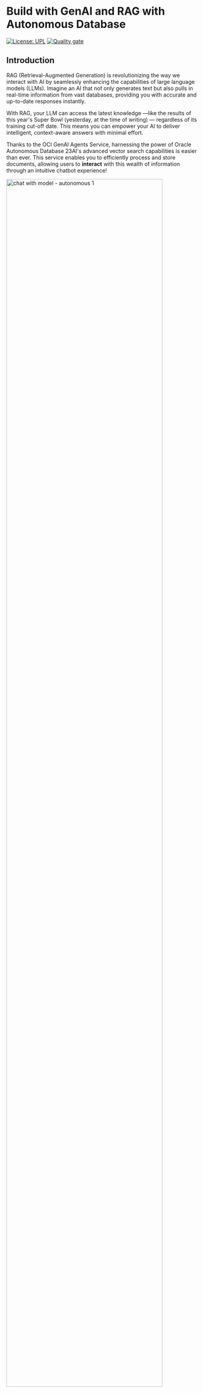 # Build with GenAI and RAG with Autonomous Database

[![License: UPL](https://img.shields.io/badge/license-UPL-green)](https://img.shields.io/badge/license-UPL-green) [![Quality gate](https://sonarcloud.io/api/project_badges/quality_gate?project=oracle-devrel_oci-rag-vectordb)](https://sonarcloud.io/dashboard?id=oracle-devrel_oci-rag-vectordb)

## Introduction

RAG (Retrieval-Augmented Generation) is revolutionizing the way we interact with AI by seamlessly enhancing the capabilities of large language models (LLMs). Imagine an AI that not only generates text but also pulls in real-time information from vast databases, providing you with accurate and up-to-date responses instantly.

With RAG, your LLM can access the latest knowledge —like the results of this year's Super Bowl (yesterday, at the time of writing) — regardless of its training cut-off date. This means you can empower your AI to deliver intelligent, context-aware answers with minimal effort.

Thanks to the OCI GenAI Agents Service, harnessing the power of Oracle Autonomous Database 23AI's advanced vector search capabilities is easier than ever. This service enables you to efficiently process and store documents, allowing users to **interact** with this wealth of information through an intuitive chatbot experience!

<img src="./img/chat_autonomous_1.png" width="90%" alt="chat with model - autonomous 1">

Here's a list of the most prominent features of the service:

- Supports several data on-boarding methods and interaction channels (chat interface or API)
- Creates contextually relevant answers by searching your knowledge base
- Provides source attribution for every answer
- Leverages Oracle Autonomous Database 23AI's vector search capabilities for accurate semantic search
- Includes content moderation options for input and output to ensure a safe and respectful chat experience
- Supports multi-turn conversations, where users can ask follow-up questions and receive answers that consider the context of previous questions and answers
- Can interpret data from two-axis charts and reference tables in a PDF, without needing explicit descriptions of the visual elements

For the infrastructure, we have the following OCI Services present:

- **Oracle Autonomous Database 23AI** for vector search, tokenization, and embeddings storage - providing a fully managed solution for RAG applications
- **OCI Generative AI Agents** for communicating and interacting with the data in our Autonomous Database
- **OCI Object Storage** to temporarily store PDF documents to later extract their text and embeddings with Autonomous Database
In this specific solution, we will use **Oracle Autonomous Database 23AI** as our storage and vector search mechanism. The 23AI version of Autonomous Database comes with **built-in vector search** capabilities, making it ideal for RAG applications. It handles all the data processing, tokenization, and embedding storage, providing a simpler and more integrated solution compared to other approaches.
**OCI Vault** to securely store database connection details

OCI Generative AI Agents is a fully managed service that combines the power of large language models (LLMs) with an intelligent retrieval system to create contextually relevant answers by searching your knowledge base, making your AI applications smart and efficient.

To use this service, we'll follow these five steps:

1. Create the necessary infrastructure and OCI resources
2. Upload and embed your data
3. Create a knowledge base
4. Create an agent
5. Start chatting

### Use Cases

Use the OCI Generative AI Agents service for the following types of use cases:

- Customer Support: In the customer service industry, RAG agents can retrieve information from a company's knowledge base to provide correct and contextually relevant answers to customer inquiries, reducing response times and improving customer satisfaction.
- Legal Research: Legal professionals can use RAG agents to quickly find precedents and relevant case law from vast legal databases, streamlining the research process and ensuring thorough consideration of relevant legal texts.
- Healthcare and Medical Guidance: In healthcare, RAG agents can help doctors and medical staff by providing diagnostic support, retrieving medical literature, treatment protocols, and patient history to suggest potential diagnoses and treatments.
- Financial Analysis: In finance, RAG agents can analyze large volumes of financial data, reports, and news to provide analysis and recommendations for traders and analysts, helping them make informed investment decisions.
- Educational Tutoring: RAG agents can function as personal tutors, providing students with explanations, resources, and answers to questions by accessing educational content and tailoring explanations to the student's current level of understanding.
- Content Creation: In media and content creation, RAG agents can help writers and journalists by pulling information on specific topics, suggesting content ideas, and even drafting sections of articles based on the latest data and trends.
- Technical Support and Troubleshooting: RAG agents can guide users through technical troubleshooting processes by accessing and synthesizing technical manuals and support forums to offer step-by-step help.
- Supply Chain Management: In supply chain and logistics, RAG agents can provide insights by retrieving and synthesizing information on inventory levels, supplier data, and logistic metrics to optimize operations and predict potential disruptions.
- Real Estate Market Analysis: RAG agents can help real estate professionals by aggregating and analyzing data from several sources, including market trends, property listings, and regulatory changes, to provide comprehensive market analyses.
- Travel Planning and Help: In the travel industry, RAG agents can serve as interactive travel guides, pulling information on destinations, weather, local attractions, and regulations to provide personalized travel advice and itineraries.

### Available Regions in OCI with the Generative AI Agents Service

Oracle hosts its OCI services in regions and availability domains. A region is a localized geographic area, and an availability domain is one or more data centers in that region.

OCI Generative AI Agents is hosted in the following region:

- Region name: US Midwest (Chicago)
- Region identifier: `us-chicago-1`

## 0. Prerequisites and setup

### Prerequisites

- Oracle Cloud Infrastructure (OCI) Account with available credits to spend
- [Appropriate policies for the GenAI Agents Service](https://docs.oracle.com/en-us/iaas/Content/generative-ai-agents/iam-policies.htm#policies) set up properly within your tenancy
- [Oracle Cloud Infrastructure Documentation - Generative AI Agents](https://docs.public.oneportal.content.oci.oraclecloud.com/en-us/iaas/Content/generative-ai-agents/home.htm)
- You must be subscribed to the `Chicago` region in your tenancy.
- You must have an Identity Domain before you create an agent. [Follow the steps here](https://docs.oracle.com/en-us/iaas/Content/generative-ai-agents/getting-started.htm#prereq-domain) to create an Identity Domain within your OCI Account.

### Docs

- [OCI Object Storage Guidelines in Generative AI Agents](https://docs.public.oneportal.content.oci.oraclecloud.com/en-us/iaas/Content/generative-ai-agents/data-requirements.htm#data-requirements)
- [OCI Search with OpenSearch Guidelines for Generative AI Agents](https://docs.public.oneportal.content.oci.oraclecloud.com/en-us/iaas/Content/generative-ai-agents/opensearch-guidelines.htm#opensearch-guide)
- [Oracle Database Guidelines for Generative AI Agents](https://docs.public.oneportal.content.oci.oraclecloud.com/en-us/iaas/Content/generative-ai-agents/oracle-db-guidelines.htm)
- [Oracle Cloud Infrastructure (OCI) Generative AI - Getting Started](https://docs.oracle.com/en-us/iaas/Content/generative-ai-agents/getting-started.htm#get-started)
- [Oracle Cloud Infrastructure (OCI) Generative AI - API](https://docs.oracle.com/en-us/iaas/api/#/en/generative-ai-agents/20240531/)
- [OCI GenAI Agents - Concepts](https://docs.public.oneportal.content.oci.oraclecloud.com/en-us/iaas/Content/generative-ai-agents/concepts.htm#concepts)

### Setup

In the navigation bar of the Console, choose a region that hosts Generative AI Agents - for example, US Midwest (Chicago). If you don't know which region to choose, see [Regions with Generative AI Agents](https://docs.oracle.com/en-us/iaas/Content/generative-ai-agents/overview.htm#regions).

#### Task 1: Create Dynamic Group and Policies

First, we will need to ensure that we have access to the service. For this, let's create a *dynamic group* and some *policies* to allow access to the service.

1. Go to your dynamic groups and create a new dynamic group:

    <img src="./img/dynamic_group_create.png" width="90%" alt="create dynamic group">

    Create a dynamic group with the following name and the following matching rule:

    <img src="./img/dg_details.png" width="90%" alt="dynamic group name">

    This will ensure all Generative AI Agent resources are allowed to be accessed by this dynamic group.

2. Add the following policies to the dynamic group:

    <img src="./img/policy_details.png" width="90%" alt="policy details">

    Replace `genaiagentdg` with the name of your dynamic group, and `<genai-agent-administrators>` with the name of the group which you are part of:

    ```bash
    allow dynamic-group genaiagentdg to manage database-tools-family in tenancy
    allow dynamic-group genaiagentdg to manage secret-bundle in tenancy
    allow group <genai-agent-administrators> to manage object-family in tenancy
    allow group <genai-agent-administrators> to manage genai-agent-family in tenancy
    # if you aren't in the Default domain, you'll need to prepend the domain name to the group name like this:
    # allow dynamic-group OracleIdentityCloudService/genaiagentdg to manage secret-bundle in tenancy
    # also for the group policies:
    # allow group OracleIdentityCloudService/<genai-agent-administrators> to manage genai-agent-family in tenancy
    ```

    The four permissions are: `object-family`, `genai-agent-family`, `secret-bundle`, and `database-tools-family`. Ensure the user's that will make the requests is a member of the mentioned group and has the mentioned permissions (preferrably in the whole tenancy, although if you want to configure it per compartment or be more careful with your permissions, you can do so by following [this guide](https://docs.oracle.com/en-us/iaas/Content/generative-ai-agents/iam-policies.htm)).

    > **Note**: if you are working on an identity provider other than Oracle Identity Cloud Service to authenticate to your OCI tenancy, you'll need to *prepend* the name of your identity provider in the policies and dynamic group definitions. For example, if you're using 'OracleIdentityCloudService', your policy shall be set like 'OracleIdentityCloudService/<genai-agent-administrators>' instead of '<genai-agent-administrators>'.

#### Task 2: Create VCN and Private Subnet

We need to create a VCN and private subnet to host our Autonomous database securely in a private network. Then, we will use a Database Connection to act as a bastion. This will help our database be more secure and isolated from the public internet.

1. Create Virtual Cloud Network (VCN):
    - Navigate to Networking -> Virtual cloud networks 
    - Click "Create VCN"
    - Provide IPv4 CIDR Block: `10.0.0.0/16`

    <img src="./img/create_vcn.png" width="90%" alt="create vcn">

2. Create Private Subnet:
    - In the newly created VCN, click "Create Subnet"
    - Configure:
      - IPv4 CIDR Block: `10.0.1.0/24`
      - Select "Private Subnet"
      - Leave other settings as default

    <img src="./img/create_subnet.png" width="90%" alt="create subnet">

3. Configure Security List:
    - Go to the new subnet
    - Navigate to Security List
    - Add ingress rules including:
      - Database access to ports `1521-1522`
      - Access to ports 80 and 53

    <img src="./img/vcn_creation.png" width="90%" alt="ingress rules">

#### Task 3: Create Vault for Database Secrets

1. Create Vault:
   - Navigate to Key Management & Secret Management -> Vault
   - Provide Name
   - Click Create Vault

    <img src="./img/vault_creation.png" width="90%" alt="vault creation">

2. Create Encryption Key:
   - In the new vault, click "Create Key"
   - Configure:
     - Provide Name
     - Protection Mode: HSM
     - Leave other settings as default
   - Click Create Key

    <img src="./img/key_creation.png" width="90%" alt="key creation">

    > **Note**: set your protection mode to `HSM`.

#### Task 4: Create Autonomous Database

Now, we need to create the Autonomous Database that will be used by the Generative AI Agents service to store and retrieve data in the form of *embeddings*.

<img src="./img/databases_menu.png" width="90%" alt="databases menu">

1. Create Database:
   - Navigate to Oracle Databases -> Autonomous Databases
   - Click "Create Autonomous Database"
   - Configure:
     - Select Compartment
     - Provide Display name and Database name
     - Workload type: Data Warehouse
     - Deployment type: Serverless
     - Database version: `23ai`
     - Set a password
     - Network Access: `Private Endpoint access` only
     - Select the VCN and subnets that we created in task 2
     - **Uncheck** "Require mutual TLS (mTLS) authentication"
     - Provide valid email ID
   - Click Create Autonomous Database

    <img src="./img/database_config.png" alt="database config">

#### Task 5: Create Database Tools Connection

Now, we'll create a database connection to act as a bastion to our database. This will help us connect to the database securely and isolate it from the public internet. Additionally, this connection will be used by the Generative AI Agents service to retrieve data from the database.

Go to the Database Tools Connections menu:

<img src="./img/connections_menu.png" width="90%" alt="connections menu">

Before, let's make sure we have the private IP address and connection strings of our Autonomous Database. Go to your Autonomous Database details page:

<img src="./img/database_details.png" width="90%" alt="database details">

Now, we can get the private IP address and connection strings from the details page:

<img src="./img/private_db_ip.png" width="90%" alt="private db ip">

<img src="./img/connection_strings.png" width="90%" alt="connection strings">

Your connection string should look something like this:

```bash
(description= (retry_count=20)(retry_delay=3)(address=(protocol=tcps)(port=1522)(host=lpne8zzr.adb.us-chicago-1.oraclecloud.com))(connect_data=(service_name=gc3dd18cc561e12_agents_high.adb.oraclecloud.com))(security=(ssl_server_dn_match=no)))
```

Let's make the necessary changes to the connection string:

- Change `retry_count` from `20` to `3`
- Replace `host` with your database'sprivate IP address

Your connection string should look like this:

```bash
(description= (retry_count=3)(retry_delay=3)(address=(protocol=tcps)(port=1522)(host=10.0.1.76))(connect_data=(service_name=agents_low.adb.oraclecloud.com))(security=(ssl_server_dn_match=no)))
```

Let's save this info for later use. Now, we can create the database connection with this information:

- Navigate to Developer Services -> Database Tools Connections
- Click "Create connection"
- Configure:
  - Provide Name and Compartment
  - Database cloud service: Oracle Autonomous Database
  - Username: `ADMIN`
  - Create a password secret:
    - Provide Name
    - Select the vault and keys from Task 3
    - Use the same password you used when creating the Autonomous Database
  - Copy the connection string from Task 5
  - Create private endpoint:
    - Provide Name
    - Select the private subnet from Task 2
  - In SSL details, select the wallet format: `None`

Finally, let's validate the connection we just created:
  - Go to new Database Tools connection
  - Click `Validate` to verify setup

<img src="./img/validate_connection.png" width="90%" alt="validate connection">

If everything is correct, you should see the following message:

<img src="./img/validate_result.png" width="90%" alt="validate connection - success">

As a recap, we have created the following resources:

- **Policies and dynamic group**, to allow access to the service
- **VCN** with private subnet and security list, to protect the Autonomous Database
- **Autonomous Database**, in a private subnet of a VCN
- **Database Tools Connection**, to connect to the Autonomous Database
- **Vault**, to store the database password
- **Encryption Key**, to encrypt the database password

If you have followed every step, the infrastructure setup is complete. Now, we can start using this infrastructure to create the knowledge base for our RAG agent.

#### Task 6: Set up the Autonomous Database

To work with the Oracle Generative AI Agents service, we need to set up the Autonomous Database to conform to some requirements. 

To launch this SQL worksheet, go to the Autonomous Database details page and click on the `SQL worksheet` button:

<img src="./img/sql_worksheet.png" width="90%" alt="sql worksheet">

Now, we can proceed to run some SQL code:

1. First, we'll run an Access Control List rule to allow the database user to access the embedding model, amongst other things:

    ```sql
    -- ACL to let user go out everywhere (host =>'*'), it's not required for Oracle Base Database.
    begin
    -- Allow all hosts for HTTP/HTTP_PROXY
    dbms_network_acl_admin.append_host_ace(
        host =>'*',
        lower_port => 443,
        upper_port => 443,
        ace => xs$ace_type(
        privilege_list => xs$name_list('http', 'http_proxy'),
        principal_name => upper('admin'),
        principal_type => xs_acl.ptype_db)
    );
    end;
    /
    ```

2. We'll now create some credentials to access the OCI GenAI Agents service. For this, we'll need to add a new API key to our OCI user, and then use this API key with the `DBMS_CLOUD` plugin to authenticate. For this, go to your user's OCI page and click on the `API Keys` tab. Once generated (or uploaded), save it in your local computer as you will need to use the fingerprint and private keys in the following steps:

    <img src="./img/generate_api_key.png" width="90%" alt="generate api key">

3. Let's use this API key and the `DBMS_CLOUD` plugin to authenticate. You will need your user, compartment and tenancy OCIDs, as well as your private key and fingerprint. In the following SQL code, replace the strings with your own values, and run the code:

    ```sql
    -- DBMS_CLOUD credentials
    -- Some examples are based on DBMS_CLOUD, that is included in Autonomous DB.
    -- If you need to install it (for example on Base Database) you can refer to: https://support.oracle.com/knowledge/Oracle%20Cloud/2748362_1.html
    begin
        DBMS_CLOUD.CREATE_CREDENTIAL (
            credential_name => 'OCI_CRED_BUCKET',
            user_ocid       => 'ocid1.user.oc1..aaaaaaaaa2...',
            tenancy_ocid    => 'ocid1.tenancy.oc1..aaaaaaaa...',
            private_key     => 'MIIEvgI...RpV',
            fingerprint     => '0f:df...1d:88:d6'
        );
    end;
    /
    ```

    > **Note**: the private key shall not begin with `-----BEGIN PRIVATE KEY-----` or `-----END PRIVATE KEY-----`, it shall only have the key's content. You can also retrieve the key's fingerprint from the API key details page.

4. Let's create credentials for the Generative AI Agents service:

    ```sql
    declare
        jo json_object_t;
    begin
        jo := json_object_t();
        jo.put('user_ocid','ocid1.user.oc1..aaaaaaaaa2...');
        jo.put('tenancy_ocid','ocid1.tenancy.oc1..aaaaaaaa...');
        jo.put('compartment_ocid','ocid1.tenancy.oc1..aaaaaaaa...');
        jo.put('private_key','MIIEvgI...RpV');
        jo.put('fingerprint','0f:df...1d:88:d6');
        dbms_vector.create_credential(
            credential_name   => 'OCI_CRED',
            params            => json(jo.to_string)
        );
    end;
    /
    ```

If the setup has been properly executed, you can run this SQL query as a test, to embed the word "hello" with the `cohere.embed-multilingual-v3.0` model:

```sql
SELECT
     dbms_vector.utl_to_embedding(
         'hello',
         json('{
             "provider": "OCIGenAI",
             "credential_name": "OCI_CRED",
             "url": "https://inference.generativeai.us-chicago-1.oci.oraclecloud.com/20231130/actions/embedText",
             "model": "cohere.embed-multilingual-v3.0"
         }')
     )
 FROM dual;
```

#### Task 7: Upload & embed your data

Now that our setup is done and we can already generate embeddings, we can upload a test PDF file to an OCI Object Storage bucket. From there, we'll use the `DBMS_CLOUD.GET_OBJECT` function to embed the file and save the embeddings in the Autonomous Database, in chunks of 75 tokens.

1. Create an OCI Object Storage bucket:

    <img src="./img/create_bucket.png" width="90%" alt="create bucket">

2. Upload your PDF file to your bucket

    <img src="./img/uploaded_pdf.png" alt="uploaded pdf">

3. From this PDF, create a Pre-Authenticated Request (PAR) to access the file:

    <img src="./img/create_par.png" alt="create par">

4. Copy the PAR URL:

    <img src="./img/create_par_output.png" alt="create par output">

5. Use the `DBMS_CLOUD.GET_OBJECT` function to embed the file and save the embeddings in the Autonomous Database, in chunks of 75 tokens. For your data, make sure to replace that `https` PAR with your own PAR URL, and execute it:

    ```sql
    CREATE TABLE ai_extracted_data AS
    SELECT
        j.chunk_id,
        j.chunk_offset,
        j.chunk_length,
        j.chunk_data
    FROM
        -- divide a blob into chunks (utl_to_chunks):
        (select * from dbms_vector_chain.utl_to_chunks(
            dbms_vector_chain.utl_to_text(
                to_blob(
                    DBMS_CLOUD.GET_OBJECT('OCI_CRED_BUCKET', 'https://objectstorage.us-chicago-1.oraclecloud.com/p/Aaklz9CEuOdwhdWbV-bLcDTvML4DNlRtTw7z6dMuSMh1gn2toBnmE1airTA-ZhkW/n/axk4z7krhqfx/b/AI_Vector_Search/o/oracle-ai-vector-search-users-guide.pdf')
                )
            ), json('{"max":"75", "normalize":"all", "overlap":"15"}')
        )),
        JSON_TABLE(column_value, '$'
            COLUMNS (
                chunk_id NUMBER PATH '$.chunk_id',
                chunk_offset NUMBER PATH '$.chunk_offset',
                chunk_length NUMBER PATH '$.chunk_length',
                chunk_data CLOB PATH '$.chunk_data'
            )
        ) j;
    ```

6. If everything went well, you can check the table's contents: 

    <img src="./img/table_contents.png" alt="table contents">

    You can run the command yourself:

    ```sql
    SELECT * FROM ai_extracted_data;
    select COUNT(*) from ai_extracted_data
    ```

7. Now, remember that, even though we already have some data in this table, it's in cleartext (not in its numerical embeddings form). To generate the embeddings from these cleartext chunks, let's first create the vector table:

    ```sql
    -- Create vector table from an existing table
    -- In the following table ai_extracted_data, chunk_id is the record id while chunk_data is the content column.
    create table ai_extracted_data_vector as (
        select chunk_id as docid, to_char(chunk_data) as body, dbms_vector.utl_to_embedding(
            chunk_data,
            json('{
                "provider": "OCIGenAI",
                "credential_name": "OCI_CRED",
                "url": "https://inference.generativeai.us-chicago-1.oci.oraclecloud.com/20231130/actions/embedText",
                "model": "cohere.embed-multilingual-v3.0"
            }')
        ) as text_vec
        from ai_extracted_data
        where chunk_id <= 400
    )
    ```

    > **Note**: there's a quota limit for running the embedding model. For datasets with more than 400 records, we can repeatedly load the data or write a script to load data in batches.

    > **Note**: if your existing data hasn't been processed into chunks yet, your chunk size might exceed 512, which would prevent embedding generation. If you run into this issue, refer to [Custom Chunking Specifications](https://docs.oracle.com/en-us/iaas/Content/generative-ai-agents/custom-chunking-specifications.htm) to convert content to chunks.

8. If you have more than 400 chunks/records in the table, you can repeat the process for the next batch of data with this script:

    ```sql
    insert into ai_extracted_data_vector
    select chunk_id as docid, to_char(chunk_data) as body, dbms_vector.utl_to_embedding(
        chunk_data,
        json('{
            "provider": "OCIGenAI",
            "credential_name": "OCI_CRED",
            "url": "https://inference.generativeai.us-chicago-1.oci.oraclecloud.com/20231130/actions/embedText",
            "model": "cohere.embed-multilingual-v3.0"
        }')
        ) as text_vec
    from ai_extracted_data
    where chunk_id > 400
    ```

    > **Note**: If you just have **too many** chunks/records in the table, you can repeat the process for the next batch of data sequentially by editing the SQL above, or through some additional programming logic (automating it). Just know that for now the limit is 400 chunks per data load.


9. Finally, create the function that will return `top_k` results when calling the function (by default, 5):

    ```sql
    -- Create function from vector table
    -- When returning the results, rename (alias) the record ID as 'DOCID', the content column as 'BODY', and the VECTOR_DISTANCE between text_vec and query_vec as 'SCORE'. These 3 columns are required. If the vector table includes 'URL' and 'Title' columns, rename them (alias) as 'URL' and 'TITLE' respectively.
    create or replace FUNCTION retrieval_func_ai (
        p_query IN VARCHAR2,
        top_k IN NUMBER
    ) RETURN SYS_REFCURSOR IS
        v_results SYS_REFCURSOR;
        query_vec VECTOR;
    BEGIN
        query_vec := dbms_vector.utl_to_embedding(
            p_query,
            json('{
                "provider": "OCIGenAI",
                "credential_name": "OCI_CRED",
                "url": "https://inference.generativeai.us-chicago-1.oci.oraclecloud.com/20231130/actions/embedText",
                "model": "cohere.embed-multilingual-v3.0"
            }')
        );

        OPEN v_results FOR
            SELECT DOCID, BODY, VECTOR_DISTANCE(text_vec, query_vec) as SCORE
            FROM ai_extracted_data_vector
            ORDER BY SCORE
            FETCH FIRST top_k ROWS ONLY;

        RETURN v_results;
    END;
    ```

10. You can now run this function to retrieve the top `n` results:

    ```sql
    -- Run & check the function
    -- Display the DOCID and SCORE
    DECLARE
        v_results SYS_REFCURSOR;
        v_docid VARCHAR2(100);
        v_body VARCHAR2(4000);
        v_score NUMBER;
        p_query VARCHAR2(100) := 'What is self-instruct?';
        top_k NUMBER := 10;
    BEGIN
        v_results := retrieval_func_ai(p_query, top_k);

        DBMS_OUTPUT.PUT_LINE('DOCID | SCORE');
        DBMS_OUTPUT.PUT_LINE('--------|------');

        LOOP
            FETCH v_results INTO v_docid, v_body, v_score;
            EXIT WHEN v_results%NOTFOUND;

            DBMS_OUTPUT.PUT_LINE(v_docid || ' | ' || v_score);
        END LOOP;

        CLOSE v_results;
    END;
    ```

    You should see something like this, with a ranking of the most relevant chunks (and their IDs), together with the similarity score:
  
    <img src="./img/embeddings_result.png" alt="embeddings result">

    Even though we were able to communicate with our embeddings directly (and you're perfectly fine if you wanted to create a system like this), we'll use the Generative AI Agents service to create an agent that can answer questions about our data through the OCI Console interface.


## 1. Create a knowledge base

To associate every step we've done in the setup so far with the Generative AI Agents service, we'll need to create a knowledge base. This will let the agent know about our data and be able to answer questions about it.

1. Go to the Generative AI Agents service and click on the *Knowledge Bases* tab:

    <img src="./img/knowledge_bases.png" width="90%" alt="knowledge bases">

2. Click on *Create knowledge base* and enter the following information:

    <img src="./img/knowledge_base_autonomous.png" alt="knowledge base - autonomous">

    Make sure to select `Oracle AI Vector Search` as the data store type, and the connection that you created in Task 5. Also, make sure to select the name of the `Retrieval Function` that you created in Task 9.

> **Note**: after creating a knowledge base, and since the purpose of having used Autonomous Database is to have an updateable, searchable, in-real time vector database, we can now see one of the advantages of using Autonomous over Object Storage: after we upload some more data and vectorize it (can be automated), the knowledge base will be updated in real time, and will not require any additional human intervention, as the knowledge base only needs to know which retrieval function to use, and doesn't care how much data actually exists in the database.

## 2. Create an agent

1. Now, let's create an Agent in a similar fashion:

    <img src="./img/agents_autonomous.png" alt="new agent">

2. Click on *Create agent* and enter the following information:

    <img src="./img/new_agent_autonomous.png" alt="new agent autonomous">

    Make sure to select the knowledge base that you just created. Make sure to select the *Automatically create an endpoint for this agent* option to avoid later having to manually setup the endpoint.

    > **Note**: you can customize the welcome message when interacting with the user through chat, as well as providing some additional instructions to the RAG agent for it to follow during generations.

In a few minutes, your agent will be ready to use!

## 3. Chat with your new agent

We can now access our agent's chat and start talking to it - and query about our data:

<img src="./img/chat_autonomous_1.png" width="90%" alt="chat autonomous 1">

The `traces` system will also retrieve the embeddings used for the responses (and their document IDs in the database), so you can verify the sources that contributed to the generated response by the agent:

<img src="./img/chat_autonomous_2.png" width="70%" alt="chat autonomous 2">

This can be applied to any domain: if you follow the instructions in this AI solution to process & upload your own data, you'll receive accurate responses from the agent (as well as some references so you can check the veracity of the model's responses).

## Demo

[Watch the demo here](https://www.youtube.com/watch?v=JqF6Bc9am4s&list=PLPIzp-E1msraY9To-BB-vVzPsK08s4tQD&index=15)

## Physical Architecture

<img src="./img/arch.PNG" width="100%" alt="architecture diagram">

## Contributing

This project is open source. Please submit your contributions by forking this repository and submitting a pull request! Oracle appreciates any contributions that are made by the open source community.

## License

Copyright (c) 2022 Oracle and/or its affiliates.

Licensed under the Universal Permissive License (UPL), Version 1.0.

See [LICENSE](LICENSE) for more details.

ORACLE AND ITS AFFILIATES DO NOT PROVIDE ANY WARRANTY WHATSOEVER, EXPRESS OR IMPLIED, FOR ANY SOFTWARE, MATERIAL OR CONTENT OF ANY KIND CONTAINED OR PRODUCED WITHIN THIS REPOSITORY, AND IN PARTICULAR SPECIFICALLY DISCLAIM ANY AND ALL IMPLIED WARRANTIES OF TITLE, NON-INFRINGEMENT, MERCHANTABILITY, AND FITNESS FOR A PARTICULAR PURPOSE.  FURTHERMORE, ORACLE AND ITS AFFILIATES DO NOT REPRESENT THAT ANY CUSTOMARY SECURITY REVIEW HAS BEEN PERFORMED WITH RESPECT TO ANY SOFTWARE, MATERIAL OR CONTENT CONTAINED OR PRODUCED WITHIN THIS REPOSITORY. IN ADDITION, AND WITHOUT LIMITING THE FOREGOING, THIRD PARTIES MAY HAVE POSTED SOFTWARE, MATERIAL OR CONTENT TO THIS REPOSITORY WITHOUT ANY REVIEW. USE AT YOUR OWN RISK.
